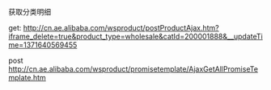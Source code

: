 获取分类明细

get:
http://cn.ae.alibaba.com/wsproduct/postProductAjax.htm?iframe_delete=true&product_type=wholesale&catId=200001888&__updateTime=1371640569455

post
http://cn.ae.alibaba.com/wsproduct/promisetemplate/AjaxGetAllPromiseTemplate.htm